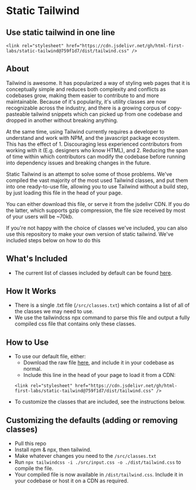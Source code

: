 # Static Tailwind

## Use static tailwind in one line
```
<link rel="stylesheet" href="https://cdn.jsdelivr.net/gh/html-first-labs/static-tailwind@759f1d7/dist/tailwind.css" />
```

## About
Tailwind is awesome. It has popularized a way of styling web pages that it is conceptually simple and reduces both complexity and conflicts as codebases grow, making them easier to contribute to and more maintainable. Because of it's popularity, it's utility classes are now recognizable across the industry, and there is a growing corpus of copy-pasteable tailwind snippets which can picked up from one codebase and dropped in another without breaking anything. 

At the same time, using Tailwind currently requires a developer to understand and work with NPM, and the javascript package ecosystem. This has the effect of 1. Discouraging less experienced contributors from working with it (E.g. designers who know HTML), and 2. Reducing the span of time within which contributors can modify the codebase before running into dependency issues and breaking changes in the future.

Static Tailwind is an attempt to solve some of those problems. We've compiled the vast majority of the most used Tailwind classes, and put them into one ready-to-use file, allowing you to use Tailwind without a build step, by just loading this file in the head of your page. 

You can either download this file, or serve it from the jsdelivr CDN. If you do the latter, which supports gzip compression, the file size received by most of your users will be ~70kb. 

If you're not happy with the choice of classes we've included, you can also use this repository to make your own version of static tailwind. We've included steps below on how to do this

## What's Included

- The current list of classes included by default can be found [here](https://github.com/html-first-labs/static-tailwind/blob/master/src/classes.txt). 

## How It Works
- There is a single .txt file (`/src/classes.txt`) which contains a list of all of the classes we may need to use.  
- We use the tailwindcss npx command to parse this file and output a fully compiled css file that contains only these classes. 

## How to Use
- To use our default file, either:
  - Download the raw file [here](https://raw.githubusercontent.com/html-first-labs/static-tailwind/master/dist/tailwind.css), and include it in your codebase as normal.
  - Include this line in the head of your page to load it from a CDN: 
  ```
  <link rel="stylesheet" href="https://cdn.jsdelivr.net/gh/html-first-labs/static-tailwind@759f1d7/dist/tailwind.css" />
  ```
- To customize the classes that are included, see the instructions below.

## Customizing the defaults (adding or removing classes)
- Pull this repo
- Install npm & npx, then tailwind.
- Make whatever changes you need to the `/src/classes.txt`
- Run `npx tailwindcss -i ./src/input.css -o ./dist/tailwind.css` to compile the file.
- Your compiled file is now available in `/dist/tailwind.css`. Include it in your codebase or host it on a CDN as required.